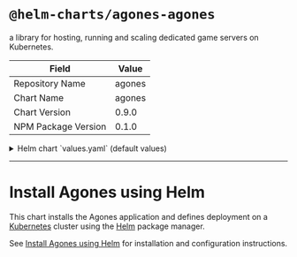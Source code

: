 # `@helm-charts/agones-agones`

a library for hosting, running and scaling dedicated game servers on Kubernetes.

| Field               | Value  |
| ------------------- | ------ |
| Repository Name     | agones |
| Chart Name          | agones |
| Chart Version       | 0.9.0  |
| NPM Package Version | 0.1.0  |

<details>

<summary>Helm chart `values.yaml` (default values)</summary>

```yaml
# Copyright 2018 Google Inc. All Rights Reserved.
#
# Licensed under the Apache License, Version 2.0 (the "License");
# you may not use this file except in compliance with the License.
# You may obtain a copy of the License at
#
#     http://www.apache.org/licenses/LICENSE-2.0
#
# Unless required by applicable law or agreed to in writing, software
# distributed under the License is distributed on an "AS IS" BASIS,
# WITHOUT WARRANTIES OR CONDITIONS OF ANY KIND, either express or implied.
# See the License for the specific language governing permissions and
# limitations under the License.

# Declare variables to be passed into your templates.

agones:
  metrics:
    prometheusEnabled: true
    prometheusServiceDiscovery: true
    stackdriverEnabled: false
    stackdriverProjectID: ''
  rbacEnabled: true
  registerServiceAccounts: true
  registerWebhooks: true
  crds:
    install: true
    cleanupOnDelete: true
  serviceaccount:
    controller: agones-controller
    sdk: agones-sdk
  createPriorityClass: true
  priorityClassName: agones-system
  controller:
    resources: {}
    nodeSelector: {}
    tolerations:
      - key: 'stable.agones.dev/agones-system'
        operator: 'Equal'
        value: 'true'
        effect: 'NoExecute'
    affinity:
      nodeAffinity:
        preferredDuringSchedulingIgnoredDuringExecution:
          - weight: 1
            preference:
              matchExpressions:
                - key: stable.agones.dev/agones-system
                  operator: Exists
    generateTLS: true
    safeToEvict: false
    persistentLogs: true
    persistentLogsSizeLimitMB: 10000
    numWorkers: 100
    apiServerQPS: 400
    apiServerQPSBurst: 500
    http:
      port: 8080
    healthCheck:
      initialDelaySeconds: 3
      periodSeconds: 3
      failureThreshold: 3
      timeoutSeconds: 1
  ping:
    install: true
    resources: {}
    nodeSelector: {}
    tolerations:
      - key: 'stable.agones.dev/agones-system'
        operator: 'Equal'
        value: 'true'
        effect: 'NoExecute'
    affinity:
      nodeAffinity:
        preferredDuringSchedulingIgnoredDuringExecution:
          - weight: 1
            preference:
              matchExpressions:
                - key: stable.agones.dev/agones-system
                  operator: Exists
    replicas: 2
    http:
      expose: true
      response: ok
      port: 80
      serviceType: LoadBalancer
    udp:
      expose: true
      rateLimit: 20
      port: 50000
      serviceType: LoadBalancer
    healthCheck:
      initialDelaySeconds: 3
      periodSeconds: 3
      failureThreshold: 3
      timeoutSeconds: 1
  image:
    registry: gcr.io/agones-images
    tag: 0.9.0
    controller:
      name: agones-controller
      pullPolicy: IfNotPresent
    sdk:
      name: agones-sdk
      cpuRequest: 30m
      cpuLimit: 0
      alwaysPull: false
    ping:
      name: agones-ping
      pullPolicy: IfNotPresent

gameservers:
  namespaces:
    - default
  minPort: 7000
  maxPort: 8000
```

</details>

---

# Install Agones using Helm

This chart installs the Agones application and defines deployment on a [Kubernetes](http://kubernetes.io) cluster using the [Helm](https://helm.sh) package manager.

See [Install Agones using Helm](https://agones.dev/site/docs/installation/helm/) for installation and configuration instructions.
